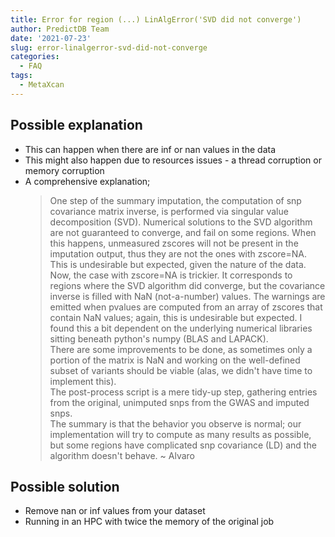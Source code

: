```yaml
---
title: Error for region (...) LinAlgError('SVD did not converge')
author: PredictDB Team
date: '2021-07-23'
slug: error-linalgerror-svd-did-not-converge
categories:
  - FAQ
tags:
  - MetaXcan
---
```


## Possible explanation
- This can happen when there are inf or nan values in the data
- This might also happen due to resources issues - a thread corruption or memory corruption 
- A comprehensive explanation;
  >One step of the summary imputation, the computation of snp covariance matrix inverse, is performed via singular value decomposition (SVD).
Numerical solutions to the SVD algorithm are not guaranteed to converge, and fail on some regions.
When this happens, unmeasured zscores will not be present in the imputation output, thus they are not the ones with zscore=NA.
This is undesirable but expected, given the nature of the data.\
Now, the case with zscore=NA is trickier. It corresponds to regions where the SVD algorithm did converge, but the covariance inverse is filled with NaN (not-a-number) values.
The warnings are emitted when pvalues are computed from an array of zscores that contain NaN values; again, this is undesirable but expected.
I found this a bit dependent on the underlying numerical libraries sitting beneath python's numpy (BLAS and LAPACK). \
There are some improvements to be done, as sometimes only a portion of the matrix is NaN and working on the well-defined subset of variants should be viable (alas, we didn't have time to implement this). \
The post-process script is a mere tidy-up step, gathering entries from the original, unimputed snps from the GWAS and imputed snps. \
The summary is that the behavior you observe is  normal; our implementation will try to compute as many results as possible, but some regions have complicated snp covariance (LD) and the algorithm doesn't behave. ~ Alvaro

## Possible solution
- Remove nan or inf values from your dataset
- Running in an HPC with twice the memory of the original job